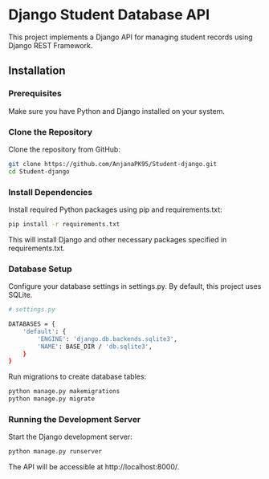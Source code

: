 # Django Student Database API

This project implements a Django API for managing student records using Django REST Framework.

## Installation

### Prerequisites

Make sure you have Python and Django installed on your system.

### Clone the Repository

Clone the repository from GitHub:

```bash
git clone https://github.com/AnjanaPK95/Student-django.git
cd Student-django
```

### Install Dependencies
Install required Python packages using pip and requirements.txt:

```bash
pip install -r requirements.txt
```

This will install Django and other necessary packages specified in requirements.txt.

### Database Setup
Configure your database settings in settings.py. By default, this project uses SQLite.
```bash
# settings.py

DATABASES = {
    'default': {
        'ENGINE': 'django.db.backends.sqlite3',
        'NAME': BASE_DIR / 'db.sqlite3',
    }
}
```
Run migrations to create database tables:

```bash
python manage.py makemigrations
python manage.py migrate
```
### Running the Development Server
Start the Django development server:

```bash
python manage.py runserver
```

The API will be accessible at http://localhost:8000/.






